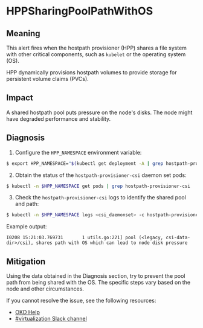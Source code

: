# HPPSharingPoolPathWithOS
<!-- Edited by Jiří Herrmann, 10 Nov 2022 -->

## Meaning

This alert fires when the hostpath provisioner (HPP) shares a file system with other critical components, such as `kubelet` or the operating system (OS).

HPP dynamically provisions hostpath volumes to provide storage for persistent volume claims (PVCs).

## Impact

A shared hostpath pool puts pressure on the node's disks. The node might have degraded performance and stability.

## Diagnosis

1. Configure the `HPP_NAMESPACE` environment variable:
```bash
$ export HPP_NAMESPACE="$(kubectl get deployment -A | grep hostpath-provisioner-operator | awk '{print $1}')"
```

2. Obtain the status of the `hostpath-provisioner-csi` daemon set pods:
```bash
$ kubectl -n $HPP_NAMESPACE get pods | grep hostpath-provisioner-csi
```
 
3. Check the `hostpath-provisioner-csi` logs to identify the shared pool and path:
```bash
$ kubectl -n $HPP_NAMESPACE logs <csi_daemonset> -c hostpath-provisioner
```
Example output:
```  
I0208 15:21:03.769731       1 utils.go:221] pool (<legacy, csi-data-dir>/csi), shares path with OS which can lead to node disk pressure
```

## Mitigation

Using the data obtained in the Diagnosis section, try to prevent the pool path from being shared with the OS. The specific steps vary based on the node and other circumstances.

<!--DS: If you cannot resolve the issue, log in to the link:https://access.redhat.com[Customer Portal] and open a support case, attaching the artifacts gathered during the Diagnosis procedure.-->
<!--USstart-->
If you cannot resolve the issue, see the following resources:

- [OKD Help](https://www.okd.io/help/)
- [#virtualization Slack channel](https://kubernetes.slack.com/channels/virtualization)
<!--USend-->